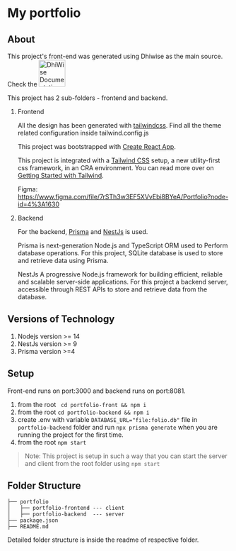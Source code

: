 # My portfolio

## About

This project's front-end was generated using Dhiwise as the main source.
Check the <a href="https://docs.dhiwise.com/"><img src="https://global-uploads.webflow.com/618e36726d3c0f19c9284e56/62383865d5477f2e4f6b6e2e_main-monogram-p-500.png" width="60" alt="DhiWise Documentation"></a>

This project has 2 sub-folders - frontend and backend.

1. Frontend

   All the design has been generated with [tailwindcss](https://tailwindcss.com/).
   Find all the theme related configuration inside tailwind.config.js

   This project was bootstrapped with [Create React App](https://github.com/facebook/create-react-app).

   This project is integrated with a [Tailwind CSS](https://tailwindcss.com/) setup, a new utility-first css framework, in an CRA environment. You can read more over on [Getting Started with Tailwind](https://tailwindcss.com/docs/installation).

   Figma: https://www.figma.com/file/7rSTh3w3EF5XVvEbi8BYeA/Portfolio?node-id=4%3A1630

2. Backend

   For the backend, [Prisma](https://www.prisma.io/) and [NestJs](https://nestjs.com/) is used.

   Prisma is next-generation Node.js and TypeScript ORM used to Perform database operations. For this project, SQLite database is used to store and retrieve data using Prisma.

   NestJs A progressive Node.js framework for building efficient, reliable and scalable server-side applications. For this project a backend server, accessible through REST APIs to store and retrieve data from the database.

## Versions of Technology

1. Nodejs version >= 14
2. NestJs version >= 9
3. Prisma version >=4

## Setup

Front-end runs on port:3000 and backend runs on port:8081.

1. from the root ` cd portfolio-front && npm i`
2. from the root `cd portfolio-backend && npm i`
3. create .env with variable `DATABASE_URL="file:folio.db"` file in `portfolio-backend` folder and run `npx prisma generate` when you are running the project for the first time.
4. from the root `npm start`

> Note: This project is setup in such a way that you can start the server and client from the root folder using `npm start`

## Folder Structure

```
├── portfolio
│   ├── portfolio-frontend --- client
│   ├── portfolio-backend  --- server
├── package.json
├── README.md
```

Detailed folder structure is inside the readme of respective folder.
